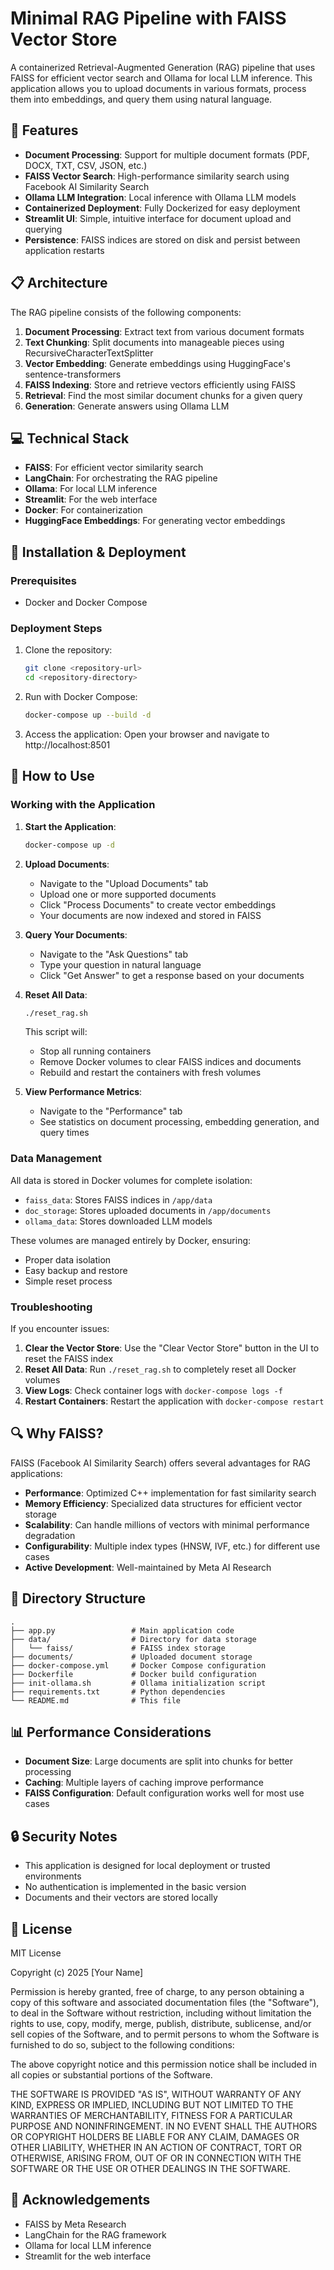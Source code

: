 # Minimal RAG Pipeline with FAISS Vector Store

A containerized Retrieval-Augmented Generation (RAG) pipeline that uses FAISS for efficient vector search and Ollama for local LLM inference. This application allows you to upload documents in various formats, process them into embeddings, and query them using natural language.

## 🚀 Features

- **Document Processing**: Support for multiple document formats (PDF, DOCX, TXT, CSV, JSON, etc.)
- **FAISS Vector Search**: High-performance similarity search using Facebook AI Similarity Search
- **Ollama LLM Integration**: Local inference with Ollama LLM models
- **Containerized Deployment**: Fully Dockerized for easy deployment
- **Streamlit UI**: Simple, intuitive interface for document upload and querying
- **Persistence**: FAISS indices are stored on disk and persist between application restarts

## 📋 Architecture

The RAG pipeline consists of the following components:

1. **Document Processing**: Extract text from various document formats
2. **Text Chunking**: Split documents into manageable pieces using RecursiveCharacterTextSplitter
3. **Vector Embedding**: Generate embeddings using HuggingFace's sentence-transformers
4. **FAISS Indexing**: Store and retrieve vectors efficiently using FAISS
5. **Retrieval**: Find the most similar document chunks for a given query
6. **Generation**: Generate answers using Ollama LLM

## 💻 Technical Stack

- **FAISS**: For efficient vector similarity search
- **LangChain**: For orchestrating the RAG pipeline
- **Ollama**: For local LLM inference
- **Streamlit**: For the web interface
- **Docker**: For containerization
- **HuggingFace Embeddings**: For generating vector embeddings

## 🔧 Installation & Deployment

### Prerequisites

- Docker and Docker Compose

### Deployment Steps

1. Clone the repository:
   ```bash
   git clone <repository-url>
   cd <repository-directory>
   ```

2. Run with Docker Compose:
   ```bash
   docker-compose up --build -d
   ```

3. Access the application:
   Open your browser and navigate to http://localhost:8501

## 🚀 How to Use

### Working with the Application

1. **Start the Application**:
   ```bash
   docker-compose up -d
   ```

2. **Upload Documents**:
   - Navigate to the "Upload Documents" tab
   - Upload one or more supported documents
   - Click "Process Documents" to create vector embeddings
   - Your documents are now indexed and stored in FAISS

3. **Query Your Documents**:
   - Navigate to the "Ask Questions" tab
   - Type your question in natural language
   - Click "Get Answer" to get a response based on your documents

4. **Reset All Data**:
   ```bash
   ./reset_rag.sh
   ```
   This script will:
   - Stop all running containers
   - Remove Docker volumes to clear FAISS indices and documents
   - Rebuild and restart the containers with fresh volumes

5. **View Performance Metrics**:
   - Navigate to the "Performance" tab
   - See statistics on document processing, embedding generation, and query times

### Data Management

All data is stored in Docker volumes for complete isolation:

- `faiss_data`: Stores FAISS indices in `/app/data`
- `doc_storage`: Stores uploaded documents in `/app/documents`
- `ollama_data`: Stores downloaded LLM models

These volumes are managed entirely by Docker, ensuring:
- Proper data isolation
- Easy backup and restore
- Simple reset process

### Troubleshooting

If you encounter issues:

1. **Clear the Vector Store**: Use the "Clear Vector Store" button in the UI to reset the FAISS index
2. **Reset All Data**: Run `./reset_rag.sh` to completely reset all Docker volumes
3. **View Logs**: Check container logs with `docker-compose logs -f`
4. **Restart Containers**: Restart the application with `docker-compose restart`

## 🔍 Why FAISS?

FAISS (Facebook AI Similarity Search) offers several advantages for RAG applications:

- **Performance**: Optimized C++ implementation for fast similarity search
- **Memory Efficiency**: Specialized data structures for efficient vector storage
- **Scalability**: Can handle millions of vectors with minimal performance degradation
- **Configurability**: Multiple index types (HNSW, IVF, etc.) for different use cases
- **Active Development**: Well-maintained by Meta AI Research

## 📁 Directory Structure

```
.
├── app.py                 # Main application code
├── data/                  # Directory for data storage
│   └── faiss/             # FAISS index storage
├── documents/             # Uploaded document storage
├── docker-compose.yml     # Docker Compose configuration
├── Dockerfile             # Docker build configuration
├── init-ollama.sh         # Ollama initialization script
├── requirements.txt       # Python dependencies
└── README.md              # This file
```

## 📊 Performance Considerations

- **Document Size**: Large documents are split into chunks for better processing
- **Caching**: Multiple layers of caching improve performance
- **FAISS Configuration**: Default configuration works well for most use cases

## 🔒 Security Notes

- This application is designed for local deployment or trusted environments
- No authentication is implemented in the basic version
- Documents and their vectors are stored locally

## 📄 License

MIT License

Copyright (c) 2025 [Your Name]

Permission is hereby granted, free of charge, to any person obtaining a copy
of this software and associated documentation files (the "Software"), to deal
in the Software without restriction, including without limitation the rights
to use, copy, modify, merge, publish, distribute, sublicense, and/or sell
copies of the Software, and to permit persons to whom the Software is
furnished to do so, subject to the following conditions:

The above copyright notice and this permission notice shall be included in all
copies or substantial portions of the Software.

THE SOFTWARE IS PROVIDED "AS IS", WITHOUT WARRANTY OF ANY KIND, EXPRESS OR
IMPLIED, INCLUDING BUT NOT LIMITED TO THE WARRANTIES OF MERCHANTABILITY,
FITNESS FOR A PARTICULAR PURPOSE AND NONINFRINGEMENT. IN NO EVENT SHALL THE
AUTHORS OR COPYRIGHT HOLDERS BE LIABLE FOR ANY CLAIM, DAMAGES OR OTHER
LIABILITY, WHETHER IN AN ACTION OF CONTRACT, TORT OR OTHERWISE, ARISING FROM,
OUT OF OR IN CONNECTION WITH THE SOFTWARE OR THE USE OR OTHER DEALINGS IN THE
SOFTWARE.

## 🙏 Acknowledgements

- FAISS by Meta Research
- LangChain for the RAG framework
- Ollama for local LLM inference
- Streamlit for the web interface 